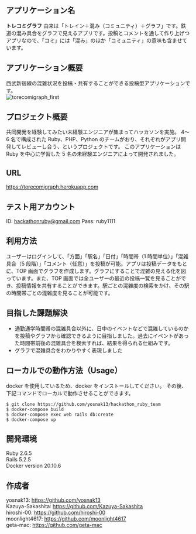 ## アプリケーション名

**トレコミグラフ**
由来は「トレイン＋混み（コミュニティ）＋グラフ」です。鉄道の混み具合をグラフで見えるアプリです。投稿とコメントを通して作り上げつアプリなので、「コミ」には「混み」のほか「コミュニティ」の意味も含ませています。

## アプリケーション概要

西武新宿線の混雑状況を投稿・共有することができる投稿型アプリケーションです。<br>
![torecomigraph_first](https://user-images.githubusercontent.com/64535376/121761584-a4196900-cb6b-11eb-98f8-1171aa25120e.gif)

## プロジェクト概要

共同開発を経験してみたい未経験エンジニアが集まってハッカソンを実施。
4〜6 名で構成された Ruby、PHP、Python のチームがおり、それぞれがアプリ開発してレビューし合う、というプロジェクトです。
このアプリケーションは Ruby を中心に学習した 5 名の未経験エンジニアによって開発されました。

## URL

https://torecomigraph.herokuapp.com

## テスト用アカウント

ID: hackathonruby@gmail.com
Pass: ruby1111

## 利用方法

ユーザーはログインして、「方面」「駅名」「日付」「時間帯（1 時間単位）」「混雑具合（5 段階）」「コメント（任意）」を投稿が可能。アプリは投稿データをもとに、TOP 画面でグラフを作成します。グラフにすることで混雑の見える化を図っています。また、TOP 画面では全ユーザーの最近の投稿一覧を見ることができ、投稿情報を共有することができます。駅ごとの混雑度の検索をかけ、その駅の時間帯ごとの混雑度を見ることが可能です。

## 目指した課題解決

- 通勤通学時間帯の混雑具合以外に、日中のイベントなどで混雑しているのかを投稿やグラフから確認できるように目指しました。過去にイベントがあった時間帯前後の混雑具合を検索すれば、結果を得られる仕組みです。
- グラフで混雑具合をわかりやすく表現しました

## ローカルでの動作方法（Usage）

docker を使用しているため、docker をインストールしてください。
その後、下記コマンドでローカルで動作させることができます。

```
$ git clone https://github.com/yosnak13/hackathon_ruby_team
$ docker-compose build
$ docker-compose exec web rails db:create
$ docker-compose up
```

## 開発環境

Ruby 2.6.5  
Rails 5.2.5  
Docker version 20.10.6

## 作成者

yosnak13: https://github.com/yosnak13  
Kazuya-Sakashita: https://github.com/Kazuya-Sakashita  
hiroshi-00: https://github.com/hiroshi-00  
moonlight4617: https://github.com/moonlight4617  
geta-mac: https://github.com/geta-mac
